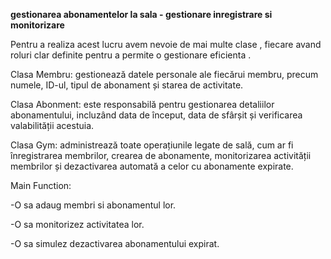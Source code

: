 **gestionarea abonamentelor la sala - gestionare inregistrare si monitorizare**

Pentru a realiza acest lucru avem nevoie de mai multe clase , fiecare avand roluri clar definite  pentru a permite o gestionare eficienta . 

 Clasa Membru: gestionează datele personale ale fiecărui membru, precum numele, ID-ul, tipul de abonament și starea de activitate.

 Clasa Abonment: este responsabilă pentru gestionarea detaliilor abonamentului, incluzând data de început, data de sfârșit și verificarea valabilității acestuia.

Clasa Gym: administrează toate operațiunile legate de sală, cum ar fi înregistrarea membrilor, crearea de abonamente, monitorizarea activității membrilor și dezactivarea automată a celor cu abonamente expirate.
  
Main Function:

-O sa adaug membri si abonamentul lor.

-O sa monitorizez activitatea lor.

-O sa simulez dezactivarea abonamentului expirat.
